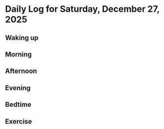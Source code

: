 # Daily Log for Saturday, December 27, 2025

## Waking up

## Morning

## Afternoon

## Evening

## Bedtime

## Exercise
